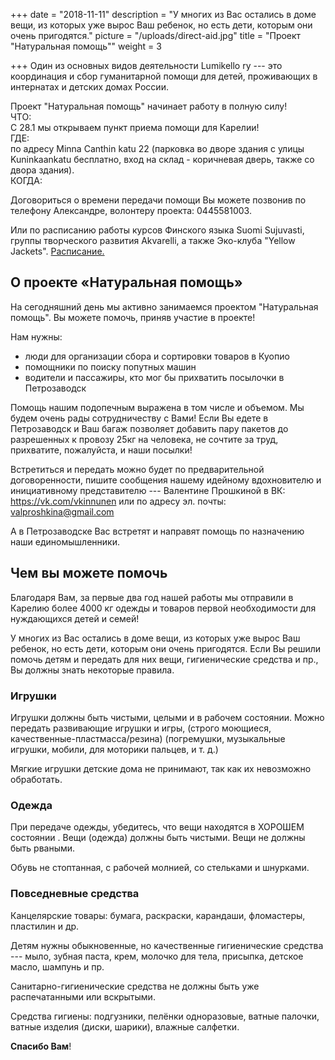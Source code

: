 +++
date = "2018-11-11"
description = "У многих из Вас остались в доме вещи, из которых уже вырос Ваш ребенок, но есть дети, которым они очень пригодятся."
picture = "/uploads/direct-aid.jpg"
title = "Проект \"Натуральная помощь\""
weight = 3

+++
Один из основных видов деятельности  Lumikello ry --- это координация и сбор гуманитарной помощи для детей, проживающих в интернатах и детских домах России.

Проект "Натуральная помощь" начинает работу в полную силу!  
ЧТО:  
С 28.1 мы открываем пункт приема помощи для Карелии!  
ГДЕ:  
по адресу Minna Canthin katu 22 (парковка во дворе здания с улицы Kuninkaankatu бесплатно, вход на склад -  коричневая дверь, также со двора здания).  
КОГДА:

Договориться о времени передачи помощи Вы можете позвонив по телефону Александре, волонтеру проекта: 0445581003.

 Или по расписанию работы курсов Финского языка Suomi Sujuvasti, группы творческого развития Akvarelli, а также Эко-клуба "Yellow Jackets". [Расписание.](http://lumikellory.com/page/calendar/ "Расписание") 

## О проекте «Натуральная помощь»

На сегодняшний день мы активно занимаемся проектом "Натуральная помощь". Вы можете помочь, приняв участие в проекте!

Нам нужны:

* люди для организации сбора и сортировки товаров в Куопио
* помощники по поиску попутных машин
* водители и пассажиры, кто мог бы прихватить посылочки в Петрозаводск

Помощь нашим подопечным выражена в том числе и объемом. Мы будем очень рады сотрудничеству с Вами! Если Вы едете в Петрозаводск и Ваш багаж позволяет добавить пару пакетов до разрешенных к провозу 25кг на человека, не сочтите за труд, прихватите, пожалуйста, и наши посылки!

Встретиться и передать можно будет по предварительной договоренности, пишите сообщения нашему идейному вдохновителю и инициативному представителю --- Валентине Прошкиной в ВК: https://vk.com/vkinnunen или по адресу эл. почты: valproshkina@gmail.com

А в Петрозаводске Вас встретят и направят помощь по назначению наши единомышленники.

## Чем вы можете помочь

Благодаря Вам, за первые два год нашей работы мы отправили в Карелию более 4000 кг одежды и товаров первой необходимости для нуждающихся детей и семей!

У многих из Вас остались в доме вещи, из которых уже вырос Ваш ребенок, но есть дети, которым они очень пригодятся. Если Вы решили помочь детям и передать для них вещи, гигиенические средства и пр., Вы должны знать некоторые правила.

### Игрушки

Игрушки должны быть чистыми, целыми и в рабочем состоянии. Можно передать развивающие игрушки и игры, (строго моющиеся, качественные-пластмасса/резина) (погремушки, музыкальные игрушки, мобили, для моторики пальцев, и т. д.)

Мягкие игрушки детские дома не принимают, так как их невозможно обработать.

### Одежда

При передаче одежды, убедитесь, что вещи находятся в ХОРОШЕМ состоянии . Вещи (одежда) должны быть чистыми. Вещи не должны быть рваными.

Обувь не стоптанная, с рабочей молнией, со стельками и шнурками.

### Повседневные средства

Канцелярские товары: бумага, раскраски, карандаши, фломастеры, пластилин и др.

Детям нужны обыкновенные, но качественные гигиенические средства --- мыло, зубная паста, крем, молочко для тела, присыпка, детское масло, шампунь и пр.

Санитарно-гигиенические средства не должны быть уже распечатанными или вскрытыми.

Средства гигиены: подгузники, пелёнки одноразовые, ватные палочки, ватные изделия (диски, шарики), влажные салфетки.

**Спасибо Вам**!